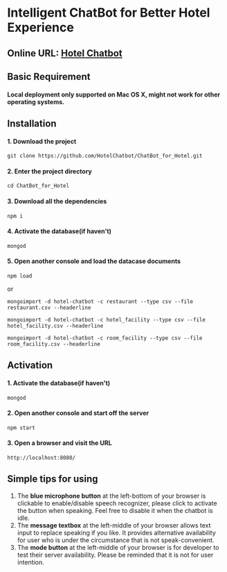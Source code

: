 # Intelligent ChatBot for Better Hotel Experience

## Online URL: [Hotel Chatbot](hotel-agent.herokuapp.com)


## Basic Requirement
#### Local deployment only supported on **Mac OS X**, might not work for other operating systems.


## Installation
#### 1. Download the project
`git clone https://github.com/HotelChatbot/ChatBot_for_Hotel.git`
#### 2. Enter the project directory
`cd ChatBot_for_Hotel`
#### 3. Download all the dependencies
`npm i`
#### 4. Activate the database(if haven't)
`mongod`
#### 5. Open another console and load the datacase documents
```npm load```

or

```mongoimport -d hotel-chatbot -c restaurant --type csv --file restaurant.csv --headerline```

```mongoimport -d hotel-chatbot -c hotel_facility --type csv --file hotel_facility.csv --headerline```

```mongoimport -d hotel-chatbot -c room_facility --type csv --file room_facility.csv --headerline```


## Activation
#### 1. Activate the database(if haven't)
`mongod`
#### 2. Open another console and start off the server
`npm start`
#### 3. Open a browser and visit the URL
`http://localhost:8080/`


## Simple tips for using
1. The **blue microphone button** at the left-bottom of your browser is clickable to enable/disable speech recognizer, please click to activate the button when speaking. Feel free to disable it when the chatbot is idle.
2. The **message textbox** at the left-middle of your browser allows text input to replace speaking if you like. It provides alternative availability for user who is under the circumstance that is not speak-convenient.
3. The **mode button** at the left-middle of your browser is for developer to test their server availability. Please be reminded that it is not for user intention.
